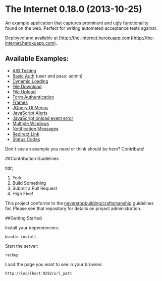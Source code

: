 # The Internet 0.18.0 (2013-10-25)

An example application that captures prominent and ugly functionality found on the web. Perfect for writing automated acceptance tests against.

Deployed and available at [http://the-internet.herokuapp.com](http://the-internet.herokuapp.com).

## Available Examples:

+ [A/B Testing](http://the-internet.herokuapp.com/abtest)
+ [Basic Auth](http://the-internet.herokuapp.com/basic_auth) (user and pass: admin)
+ [Dynamic Loading](http://the-internet.herokuapp.com/dynamic_loading)
+ [File Download](http://the-internet.herokuapp.com/download)
+ [File Upload](http://the-internet.herokuapp.com/upload)
+ [Form Authentication](http://the-internet.herokuapp.com/login)
+ [Frames](http://the-internet.herokuapp.com/frames)
+ [JQuery UI Menus](http://the-internet.herokuapp.com/jqueryui/menu)
+ [JavaScript Alerts](http://the-internet.herokuapp.com/javascript_alerts)
+ [JavaScript onload event error](http://the-internet.herokuapp.com/javascript_error)
+ [Multiple Windows](http://the-internet.herokuapp.com/windows)
+ [Notification Messages](http://the-internet.herokuapp.com/notification_message)
+ [Redirect Link](http://the-internet.herokuapp.com/redirector)
+ [Status Codes](http://the-internet.herokuapp.com/status_codes)


Don't see an example you need or think should be here? Contribute!

##Contribution Guidelines

tldr;

1. Fork
2. Build Something
3. Submit a Pull Request
4. High Five!

This project conforms to the [neverstopbuilding/craftsmanship](https://github.com/neverstopbuilding/craftsmanship) guidelines for. Please see that repository for details on project administration.

##Getting Started

Install your dependencies:

    bundle install

Start the server:

    rackup

Load the page you want to see in your browser:

    http://localhost:9292/url_path
